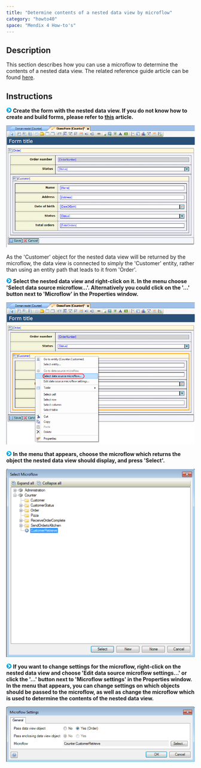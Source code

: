 ```yaml
---
title: "Determine contents of a nested data view by microflow"
category: "howto40"
space: "Mendix 4 How-to's"
---
```

## Description

This section describes how you can use a microflow to determine the contents of a nested data view. The related reference guide article can be found [here](/refguide4/Data+View).

## Instructions

![](attachments/819203/917932.png) **Create the form with the nested data view. If you do not know how to create and build forms, please refer to [this](create-and-build-a-form) article.**

![](attachments/2621455/2752640.png)

As the 'Customer' object for the nested data view will be returned by the microflow, the data view is connected to simply the 'Customer' entity, rather than using an entity path that leads to it from 'Order'.

![](attachments/819203/917932.png) **Select the nested data view and right-click on it. In the menu choose 'Select data source microflow...'. Alternatively you could click on the '...' button next to 'Microflow' in the Properties window.**

![](attachments/2621455/2752641.png)

![](attachments/819203/917932.png) **In the menu that appears, choose the microflow which returns the object the nested data view should display, and press 'Select'.**

![](attachments/2621455/2752642.png)

![](attachments/819203/917932.png) **If you want to change settings for the microflow, right-click on the nested data view and choose 'Edit data source microflow settings...' or click the '...' button next to 'Microflow settings' in the Properties window. In the menu that appears, you can change settings on which objects should be passed to the microflow, as well as change the microflow which is used to determine the contents of the nested data view.**

![](attachments/2621455/2752639.png)
